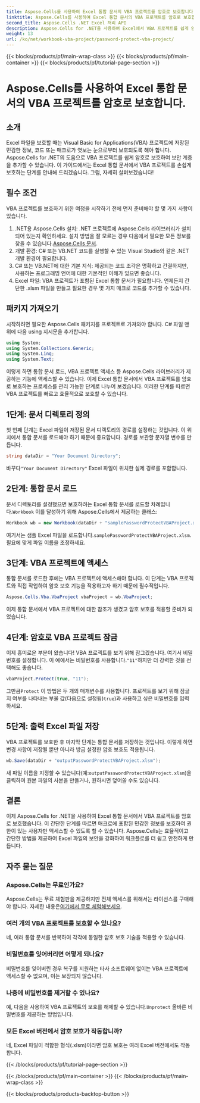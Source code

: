 ```yaml
---
title: Aspose.Cells를 사용하여 Excel 통합 문서의 VBA 프로젝트를 암호로 보호합니다.
linktitle: Aspose.Cells를 사용하여 Excel 통합 문서의 VBA 프로젝트를 암호로 보호합니다.
second_title: Aspose.Cells .NET Excel 처리 API
description: Aspose.Cells for .NET을 사용하여 Excel에서 VBA 프로젝트를 쉽게 암호로 보호하세요. 강화된 보안을 위해 이 단계별 가이드를 따르세요.
weight: 13
url: /ko/net/workbook-vba-project/password-protect-vba-project/
---
```


{{< blocks/products/pf/main-wrap-class >}}
{{< blocks/products/pf/main-container >}}
{{< blocks/products/pf/tutorial-page-section >}}

# Aspose.Cells를 사용하여 Excel 통합 문서의 VBA 프로젝트를 암호로 보호합니다.

## 소개
Excel 파일을 보호할 때는 Visual Basic for Applications(VBA) 프로젝트에 저장된 민감한 정보, 코드 또는 매크로가 엿보는 눈으로부터 보호되도록 해야 합니다. Aspose.Cells for .NET의 도움으로 VBA 프로젝트를 쉽게 암호로 보호하여 보안 계층을 추가할 수 있습니다. 이 가이드에서는 Excel 통합 문서에서 VBA 프로젝트를 손쉽게 보호하는 단계를 안내해 드리겠습니다. 그럼, 자세히 살펴보겠습니다!
## 필수 조건
VBA 프로젝트를 보호하기 위한 여정을 시작하기 전에 먼저 준비해야 할 몇 가지 사항이 있습니다.
1.  .NET용 Aspose.Cells 설치: .NET 프로젝트에 Aspose.Cells 라이브러리가 설치되어 있는지 확인하세요. 설치 방법을 잘 모르는 경우 다음에서 필요한 모든 정보를 찾을 수 있습니다.[Aspose.Cells 문서](https://reference.aspose.com/cells/net/).
2. 개발 환경: C# 또는 VB.NET 코드를 실행할 수 있는 Visual Studio와 같은 .NET 개발 환경이 필요합니다.
3. C# 또는 VB.NET에 대한 기본 지식: 제공되는 코드 조각은 명확하고 간결하지만, 사용하는 프로그래밍 언어에 대한 기본적인 이해가 있으면 좋습니다.
4. Excel 파일: VBA 프로젝트가 포함된 Excel 통합 문서가 필요합니다. 언제든지 간단한 .xlsm 파일을 만들고 필요한 경우 몇 가지 매크로 코드를 추가할 수 있습니다.
## 패키지 가져오기
시작하려면 필요한 Aspose.Cells 패키지를 프로젝트로 가져와야 합니다. C# 파일 맨 위에 다음 using 지시문을 추가합니다.
```csharp
using System;
using System.Collections.Generic;
using System.Linq;
using System.Text;
```
이렇게 하면 통합 문서 로드, VBA 프로젝트 액세스 등 Aspose.Cells 라이브러리가 제공하는 기능에 액세스할 수 있습니다.
이제 Excel 통합 문서에서 VBA 프로젝트를 암호로 보호하는 프로세스를 관리 가능한 단계로 나누어 보겠습니다. 이러한 단계를 따르면 VBA 프로젝트를 빠르고 효율적으로 보호할 수 있습니다.
## 1단계: 문서 디렉토리 정의
첫 번째 단계는 Excel 파일이 저장된 문서 디렉토리의 경로를 설정하는 것입니다. 이 위치에서 통합 문서를 로드해야 하기 때문에 중요합니다. 경로를 보관할 문자열 변수를 만듭니다.
```csharp
string dataDir = "Your Document Directory";
```
 바꾸다`"Your Document Directory"` Excel 파일이 위치한 실제 경로를 포함합니다.
## 2단계: 통합 문서 로드
 문서 디렉토리를 설정했으면 보호하려는 Excel 통합 문서를 로드할 차례입니다.`Workbook` 이를 달성하기 위해 Aspose.Cells에서 제공하는 클래스:
```csharp
Workbook wb = new Workbook(dataDir + "samplePasswordProtectVBAProject.xlsm");
```
 여기서는 샘플 Excel 파일을 로드합니다.`samplePasswordProtectVBAProject.xlsm`. 필요에 맞게 파일 이름을 조정하세요.
## 3단계: VBA 프로젝트에 액세스
통합 문서를 로드한 후에는 VBA 프로젝트에 액세스해야 합니다. 이 단계는 VBA 프로젝트와 직접 작업하여 암호 보호 기능을 적용하고자 하기 때문에 필수적입니다.
```csharp
Aspose.Cells.Vba.VbaProject vbaProject = wb.VbaProject;
```
이제 통합 문서에서 VBA 프로젝트에 대한 참조가 생겼고 암호 보호를 적용할 준비가 되었습니다.
## 4단계: 암호로 VBA 프로젝트 잠금
이제 흥미로운 부분이 왔습니다! VBA 프로젝트를 보기 위해 잠그겠습니다. 여기서 비밀번호를 설정합니다. 이 예에서는 비밀번호를 사용합니다.`"11"`하지만 더 강력한 것을 선택해도 좋습니다.
```csharp
vbaProject.Protect(true, "11");
```
 그만큼`Protect` 이 방법은 두 개의 매개변수를 사용합니다. 프로젝트를 보기 위해 잠글지 여부를 나타내는 부울 값(다음으로 설정됨)`true`)과 사용하고 싶은 비밀번호를 입력하세요.
## 5단계: 출력 Excel 파일 저장
VBA 프로젝트를 보호한 후 마지막 단계는 통합 문서를 저장하는 것입니다. 이렇게 하면 변경 사항이 저장될 뿐만 아니라 방금 설정한 암호 보호도 적용됩니다.
```csharp
wb.Save(dataDir + "outputPasswordProtectVBAProject.xlsm");
```
 새 파일 이름을 지정할 수 있습니다(예:`outputPasswordProtectVBAProject.xlsm`)을 클릭하여 원본 파일의 사본을 만들거나, 원하시면 덮어쓸 수도 있습니다.
## 결론
이제 Aspose.Cells for .NET을 사용하여 Excel 통합 문서에서 VBA 프로젝트를 암호로 보호했습니다. 이 간단한 단계를 따르면 매크로에 포함된 민감한 정보를 보호하여 권한이 있는 사용자만 액세스할 수 있도록 할 수 있습니다. Aspose.Cells는 효율적이고 간단한 방법을 제공하여 Excel 파일의 보안을 강화하여 워크플로를 더 쉽고 안전하게 만듭니다.
## 자주 묻는 질문
### Aspose.Cells는 무료인가요?
 Aspose.Cells는 무료 체험판을 제공하지만 전체 액세스를 위해서는 라이선스를 구매해야 합니다. 자세한 내용은[여기에서 무료 체험해보세요](https://releases.aspose.com/).
### 여러 개의 VBA 프로젝트를 보호할 수 있나요?
네, 여러 통합 문서를 반복하여 각각에 동일한 암호 보호 기술을 적용할 수 있습니다.
### 비밀번호를 잊어버리면 어떻게 되나요?
비밀번호를 잊어버린 경우 복구를 지원하는 타사 소프트웨어 없이는 VBA 프로젝트에 액세스할 수 없으며, 이는 보장되지 않습니다.
### 나중에 비밀번호를 제거할 수 있나요?
예, 다음을 사용하여 VBA 프로젝트의 보호를 해제할 수 있습니다.`Unprotect` 올바른 비밀번호를 제공하는 방법입니다.
### 모든 Excel 버전에서 암호 보호가 작동합니까?
네, Excel 파일이 적합한 형식(.xlsm)이라면 암호 보호는 여러 Excel 버전에서도 작동합니다.

{{< /blocks/products/pf/tutorial-page-section >}}

{{< /blocks/products/pf/main-container >}}
{{< /blocks/products/pf/main-wrap-class >}}

{{< blocks/products/products-backtop-button >}}
